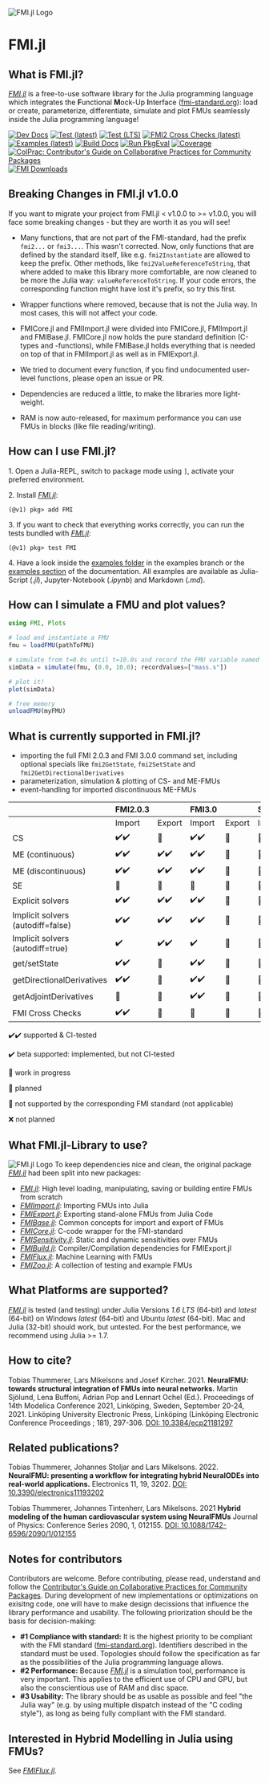![FMI.jl Logo](https://github.com/ThummeTo/FMI.jl/blob/main/logo/dark/fmijl_logo_640_320.png?raw=true "FMI.jl Logo")
# FMI.jl

## What is FMI.jl?
[*FMI.jl*](https://github.com/ThummeTo/FMI.jl) is a free-to-use software library for the Julia programming language which integrates the **F**unctional **M**ock-Up **I**nterface ([fmi-standard.org](https://fmi-standard.org/)): load or create, parameterize, differentiate, simulate and plot FMUs seamlessly inside the Julia programming language!

[![Dev Docs](https://img.shields.io/badge/docs-dev-blue.svg)](https://ThummeTo.github.io/FMI.jl/dev) 
[![Test (latest)](https://github.com/ThummeTo/FMI.jl/actions/workflows/TestLatest.yml/badge.svg)](https://github.com/ThummeTo/FMI.jl/actions/workflows/TestLatest.yml)
[![Test (LTS)](https://github.com/ThummeTo/FMI.jl/actions/workflows/TestLTS.yml/badge.svg)](https://github.com/ThummeTo/FMI.jl/actions/workflows/TestLTS.yml)
[![FMI2 Cross Checks (latest)](https://github.com/ThummeTo/FMI.jl/actions/workflows/CrossChecks.yml/badge.svg)](https://github.com/ThummeTo/FMI.jl/actions/workflows/CrossChecks.yml)
[![Examples (latest)](https://github.com/ThummeTo/FMI.jl/actions/workflows/Example.yml/badge.svg)](https://github.com/ThummeTo/FMI.jl/actions/workflows/Example.yml)
[![Build Docs](https://github.com/ThummeTo/FMI.jl/actions/workflows/Documentation.yml/badge.svg)](https://github.com/ThummeTo/FMI.jl/actions/workflows/Documentation.yml)
[![Run PkgEval](https://github.com/ThummeTo/FMI.jl/actions/workflows/Eval.yml/badge.svg)](https://github.com/ThummeTo/FMI.jl/actions/workflows/Eval.yml)
[![Coverage](https://codecov.io/gh/ThummeTo/FMI.jl/branch/main/graph/badge.svg)](https://codecov.io/gh/ThummeTo/FMI.jl)
[![ColPrac: Contributor's Guide on Collaborative Practices for Community Packages](https://img.shields.io/badge/ColPrac-Contributor's%20Guide-blueviolet)](https://github.com/SciML/ColPrac)
[![FMI Downloads](https://shields.io/endpoint?url=https://pkgs.genieframework.com/api/v1/badge/FMI)](https://pkgs.genieframework.com?packages=FMI)

## Breaking Changes in FMI.jl v1.0.0
If you want to migrate your project from FMI.jl < v1.0.0 to >= v1.0.0, you will face some breaking changes - but they are worth it as you will see!

- Many functions, that are not part of the FMI-standard, had the prefix `fmi2...` or `fmi3...`. This wasn't corrected. Now, only functions that are defined by the standard itself, like e.g. `fmi2Instantiate` are allowed to keep the prefix. Other methods, like `fmi2ValueReferenceToString`, that where added to make this library more comfortable, are now cleaned to be more the Julia way: `valueReferenceToString`. If your code errors, the corresponding function might have lost it's prefix, so try this first.

- Wrapper functions where removed, because that is not the Julia way. In most cases, this will not affect your code.

- FMICore.jl and FMIImport.jl were divided into FMICore.jl, FMIImport.jl and FMIBase.jl. FMICore.jl now holds the pure standard definition (C-types and -functions), while FMIBase.jl holds everything that is needed on top of that in FMIImport.jl as well as in FMIExport.jl.

- We tried to document every function, if you find undocumented user-level functions, please open an issue or PR.

- Dependencies are reduced a little, to make the libraries more light-weight.

- RAM is now auto-released, for maximum performance you can use FMUs in blocks (like file reading/writing).

## How can I use FMI.jl?
1\. Open a Julia-REPL, switch to package mode using `]`, activate your preferred environment.

2\. Install [*FMI.jl*](https://github.com/ThummeTo/FMI.jl):
```julia-repl
(@v1) pkg> add FMI
```

3\. If you want to check that everything works correctly, you can run the tests bundled with [*FMI.jl*](https://github.com/ThummeTo/FMI.jl):
```julia-repl
(@v1) pkg> test FMI
```

4\. Have a look inside the [examples folder](https://github.com/ThummeTo/FMI.jl/tree/examples/examples) in the examples branch or the [examples section](https://thummeto.github.io/FMI.jl/dev/examples/overview/) of the documentation. All examples are available as Julia-Script (*.jl*), Jupyter-Notebook (*.ipynb*) and Markdown (*.md*).

## How can I simulate a FMU and plot values?
```julia
using FMI, Plots

# load and instantiate a FMU
fmu = loadFMU(pathToFMU) 

# simulate from t=0.0s until t=10.0s and record the FMU variable named "mass.s"
simData = simulate(fmu, (0.0, 10.0); recordValues=["mass.s"])

# plot it!
plot(simData)

# free memory
unloadFMU(myFMU)
```

## What is currently supported in FMI.jl?
- importing the full FMI 2.0.3 and FMI 3.0.0 command set, including optional specials like `fmi2GetState`, `fmi2SetState` and `fmi2GetDirectionalDerivatives`
- parameterization, simulation & plotting of CS- and ME-FMUs
- event-handling for imported discontinuous ME-FMUs

|                                   | **FMI2.0.3** |        | **FMI3.0** |        | **SSP1.0** |        |
|-----------------------------------|--------------|--------|------------|--------|------------|--------|
|                                   | Import       | Export | Import     | Export | Import     | Export |
| CS                                | ✔️✔️         | 🚧     | ✔️✔️        | 📅     | 📅         | 📅      |
| ME (continuous)                   | ✔️✔️         | ✔️✔️   | ✔️✔️        | 📅     | 📅         | 📅      |
| ME (discontinuous)                | ✔️✔️         | ✔️✔️   | ✔️✔️        | 📅     | 📅         | 📅      |
| SE                 		    | 🚫           | 🚫     | 🚧          | 📅     | 🚫         | 🚫     |
| Explicit solvers                  | ✔️✔️         | ✔️✔️   | ✔️✔️        | 📅     | 📅         | 📅      |
| Implicit solvers (autodiff=false) | ✔️✔️         | ✔️✔️   | ✔️✔️        | 📅     | 📅         | 📅      |
| Implicit solvers (autodiff=true)  | ✔️           | ✔️✔️   | ✔️          | 📅     | 📅         | 📅      |
| get/setState                      | ✔️✔️         | 📅     | ✔️✔️        | 📅     | 🚫         | 🚫      |
| getDirectionalDerivatives         | ✔️✔️         | 📅     | ✔️✔️        | 📅     | 🚫         | 🚫      |
| getAdjointDerivatives             | 🚫           | 🚫     | ✔️✔️        | 📅     | 🚫         | 🚫     |
| FMI Cross Checks                  | ✔️✔️         | 📅     | 📅          | 📅     | 🚫         | 🚫      |

✔️✔️ supported & CI-tested

✔️  beta supported: implemented, but not CI-tested

🚧 work in progress

📅  planned

🚫  not supported by the corresponding FMI standard (not applicable)

❌  not planned

## What FMI.jl-Library to use?
![FMI.jl Logo](https://github.com/ThummeTo/FMI.jl/blob/main/docs/src/assets/FMI_JL_family.png?raw=true "FMI.jl Family")
To keep dependencies nice and clean, the original package [*FMI.jl*](https://github.com/ThummeTo/FMI.jl) had been split into new packages:
- [*FMI.jl*](https://github.com/ThummeTo/FMI.jl): High level loading, manipulating, saving or building entire FMUs from scratch
- [*FMIImport.jl*](https://github.com/ThummeTo/FMIImport.jl): Importing FMUs into Julia
- [*FMIExport.jl*](https://github.com/ThummeTo/FMIExport.jl): Exporting stand-alone FMUs from Julia Code
- [*FMIBase.jl*](https://github.com/ThummeTo/FMIBase.jl): Common concepts for import and export of FMUs
- [*FMICore.jl*](https://github.com/ThummeTo/FMICore.jl): C-code wrapper for the FMI-standard
- [*FMISensitivity.jl*](https://github.com/ThummeTo/FMISensitivity.jl): Static and dynamic sensitivities over FMUs
- [*FMIBuild.jl*](https://github.com/ThummeTo/FMIBuild.jl): Compiler/Compilation dependencies for FMIExport.jl
- [*FMIFlux.jl*](https://github.com/ThummeTo/FMIFlux.jl): Machine Learning with FMUs
- [*FMIZoo.jl*](https://github.com/ThummeTo/FMIZoo.jl): A collection of testing and example FMUs

## What Platforms are supported?
[*FMI.jl*](https://github.com/ThummeTo/FMI.jl) is tested (and testing) under Julia Versions *1.6 LTS* (64-bit) and *latest* (64-bit) on Windows *latest* (64-bit) and Ubuntu *latest* (64-bit). Mac and Julia (32-bit) should work, but untested. For the best performance, we recommend using Julia >= 1.7.

## How to cite?
Tobias Thummerer, Lars Mikelsons and Josef Kircher. 2021. **NeuralFMU: towards structural integration of FMUs into neural networks.** Martin Sjölund, Lena Buffoni, Adrian Pop and Lennart Ochel (Ed.). Proceedings of 14th Modelica Conference 2021, Linköping, Sweden, September 20-24, 2021. Linköping University Electronic Press, Linköping (Linköping Electronic Conference Proceedings ; 181), 297-306. [DOI: 10.3384/ecp21181297](https://doi.org/10.3384/ecp21181297)

## Related publications?
Tobias Thummerer, Johannes Stoljar and Lars Mikelsons. 2022. **NeuralFMU: presenting a workflow for integrating hybrid NeuralODEs into real-world applications.** Electronics 11, 19, 3202. [DOI: 10.3390/electronics11193202](https://doi.org/10.3390/electronics11193202)

Tobias Thummerer, Johannes Tintenherr, Lars Mikelsons. 2021 **Hybrid modeling of the human cardiovascular system using NeuralFMUs** Journal of Physics: Conference Series 2090, 1, 012155. [DOI: 10.1088/1742-6596/2090/1/012155](https://doi.org/10.1088/1742-6596/2090/1/012155)

## Notes for contributors
Contributors are welcome. Before contributing, please read, understand and follow the [Contributor's Guide on Collaborative Practices for Community Packages](https://github.com/SciML/ColPrac). 
During development of new implementations or optimizations on exisitng code, one will have to make design decissions that influence the library performance and usability. The following priorization should be the basis for decision-making:
- **#1 Compliance with standard:** It is the highest priority to be compliant with the FMI standard ([fmi-standard.org](https://fmi-standard.org/)). Identifiers described in the standard must be used. Topologies should follow the specification as far as the possibilities of the Julia programming language allows.
- **#2 Performance:** Because [*FMI.jl*](https://github.com/ThummeTo/FMI.jl) is a simulation tool, performance is very important. This applies to the efficient use of CPU and GPU, but also the conscientious use of RAM and disc space.
- **#3 Usability:** The library should be as usable as possible and feel "the Julia way" (e.g. by using multiple dispatch instead of the "C coding style"), as long as being fully compliant with the FMI standard.

## Interested in Hybrid Modelling in Julia using FMUs?
See [*FMIFlux.jl*](https://github.com/ThummeTo/FMIFlux.jl).
